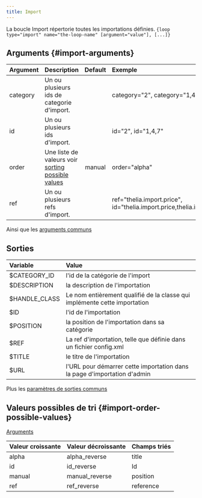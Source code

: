 ```yaml
---
title: Import
---
```


La boucle Import répertorie toutes les importations définies.
`{loop type="import" name="the-loop-name" [argument="value"], [...]}`

## Arguments {#import-arguments}

| Argument | Description                                                                        | Default | Exemple                                                                 |
|----------|:-----------------------------------------------------------------------------------|:-------:|:------------------------------------------------------------------------|
| category | Un ou plusieurs ids de categorie d'import.                                         |         | category="2", category="1,4"                                            |
| id       | Un ou plusieurs ids d'import.                                                      |         | id="2", id="1,4,7"                                                      |
| order    | Une liste de valeurs voir [sorting possible values](#import-order-possible-values) | manual  | order="alpha"                                                           |
| ref      | Un ou plusieurs refs d'import.                                                     |         | ref="thelia.import.price", id="thelia.import.price,thelia.import.stock" |

Ainsi que les [arguments communs](./global_arguments)

## Sorties

| Variable      | Value                                                                     |
|:--------------|:--------------------------------------------------------------------------|
| $CATEGORY_ID  | l'id de la catégorie de l'import                                          |
| $DESCRIPTION  | la description de l'importation                                           |
| $HANDLE_CLASS | Le nom entièrement qualifié de la classe qui implémente cette importation |
| $ID           | l'id de l'importation                                                     |
| $POSITION     | la position de l'importation dans sa catégorie                            |
| $REF          | La ref d'importation, telle que définie dans un fichier config.xml        |
| $TITLE        | le titre de l'importation                                                 |
| $URL          | l'URL pour démarrer cette importation dans la page d'importation d'admin  |

Plus les [paramètres de sorties communs](./global_outputs)

## Valeurs possibles de tri {#import-order-possible-values}
[Arguments](#import-arguments)

| Valeur croissante | Valeur décroissante | Champs triés |
|-------------------|---------------------|:-------------|
| alpha             | alpha_reverse       | title        |
| id                | id_reverse          | Id           |
| manual            | manual_reverse      | position     |
| ref               | ref_reverse         | reference    |
